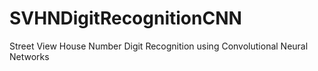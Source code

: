 # SVHNDigitRecognitionCNN
Street View House Number Digit Recognition using Convolutional Neural Networks
